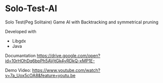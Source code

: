 # Solo-Test-AI
Solo Test(Peg Solitaire) Game AI with Backtracking and symmetrical pruning

Developed with 
- Libgdx 
- Java

Documantation
https://drive.google.com/open?id=10rHOhDq6bpPh5AVjtGk4yRDkQ-xMP1E-

Demo Video:
https://www.youtube.com/watch?v=7a_Uox5cOA8&feature=youtu.be

